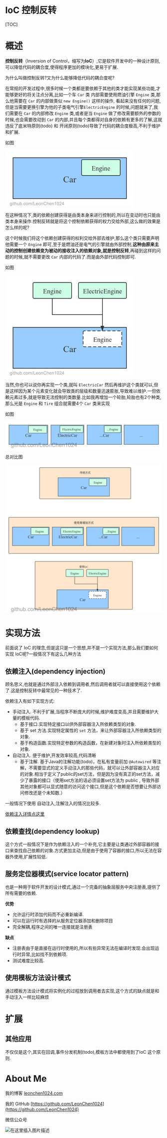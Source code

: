 # IoC 控制反转

[TOC]

# 概述

**控制反转**（Inversion of Control，缩写为**IoC**）,它是软件开发中的一种设计原则,可以降低代码的耦合度,使得程序更加的模块化,更易于扩展.

为什么叫做控制反转?又为什么能够降低代码的耦合度呢?

在常规的开发过程中,很多时候一个类都是要依赖于其他的类才能实现某些功能,才能够更好的将关注点分离,比如一个车 `Car` 类 内部需要使用燃油引擎 `Engine` 类,那么他需要在 `Car` 的内部做类似 `new Engine()` 这样的操作, 看起来没有任何的问题,但是当需要更换引擎为他的子类电气引擎`ElectricEngine` 的时候,问题就来了,我们需要在 `Car` 的内部修改  `Engine`  类,或者是当 `Engine` 做了修改需要额外的参数的时候,也会需要改动到 `Car` 的内部,并且每个类都得对自身的依赖有更多的了解,这就违反了底米特原则(todo) 和 开闭原则(todo)导致了代码的耦合度极高,不利于维护和扩展.

如图

![](res/no-ioc.png)



在这种情况下,类的依赖创建获得是由类本身来进行控制的,所以在变动时也只能由类本身来操作.控制反转就是将这个控制依赖获得的权力交给外部,这么做的效果是怎么样的呢?

这个时候我们将这个依赖创建获得的权利交给外部去维护,那么这个类只需要声明他需要一个 `Engine` 即可,至于是燃油还是电气的引擎就由外部控制,**这种由原来主动的控制创建依赖变为被动的接收注入的依赖对象,就是控制反转**,再碰到这样的问题的时候,就不需要更改 `Car` 内部的代码了.而是由外部代码控制即可.

如图

![](res/ioc.png)

当然,你也可以说你再实现一个类,就叫 `ElectricCar` 然后再维护这个类就可以,但是这样因为某个元素变化就会导致类的层级和数量迅速膨胀,导致难以维护.一但依赖元素过多,就是导致无法控制的类数量.比如我再增加一个轮胎,轮胎也有2个种类,那么光是 `Engine` 和 `Tire` 组合就需要4个 `Car` 类来实现

如图

![](res/multi-class.png)





总对比图

![](res/ioc-compare.png)



# 实现方法

前面说了 IoC 的理念,但是这只是一个思想,并不是一个实现方法,那么我们要如何实现 IoC呢?一般情况下有这么几种方法

## 依赖注入(dependency injection)

顾名思义,也就是通过外部注入依赖到调用者,然后调用者就可以直接使用这个依赖了.这是控制反转中最常见的一种技术了.

依赖注入有如下实现方式:

- 手动注入. 不利于扩展,当程序不断庞大的时候,维护难度变高,并且需要维护大量的模板代码.
  - 基于接口.实现特定接口以供外部容器注入所依赖类型的对象.
  - 基于 set 方法.实现特定属性的 `set` 方法，来让外部容器注入所依赖类型的对象.
  - 基于构造函数.实现特定参数的构造函数，在新建对象时注入所依赖类型的对象.
- 自动注入. 便于维护,开发效率较高,代码清晰
  - 基于注解. 基于Java的注解功能(todo)，在私有变量前加 `@Autowired` 等注解，不需要显式的定义手动注入的那些代码，就可以让外部容器注入对应的对象.相当于定义了public的set方法，但是因为没有真正的set方法，减少了暴露的接口（使用set方法的话必须设置set方法为 public , 导致外部其他对象都可以显式随意的访问这个接口,但是这个依赖是否想要让外部访问修改还是个未知数.）

一般情况下使用 自动注入,注解注入的情况比较多.

[依赖注入详情点这里](https://github.com/LeonChen1024/Excellent-Javaer/blob/master/technique/dependency-injection.md)



## 依赖查找(dependency lookup)

这个方式一般情况下是作为依赖注入的一个补充,它主要是让类通过外部容器的接口来查找自己依赖的对象.方式更加主动,但是由于使用了容器的接口,所以无法在容器外使用,扩展性较低.





## 服务定位器模式(service locator pattern)

也是一种用于软件开发的设计模式,通过一个完备的抽象层服务中央注册表,提供了所有需要的依赖.

**优势**

- 允许运行时添加代码而不必重新编译.
- 可以在运行时有选择的从服务定位器添加和删除项目
- 完全解耦,程序之间的唯一连接就是注册表

**缺点**

- 注册表由于是直接在运行时使用的,所以有些异常无法在编译时发现.会出现运行时异常,比如找不到依赖项.
- 测试难度比较高.



## 使用模板方法设计模式

通过模板方法设计模式将实例化的过程放到调用者去实现,这个方式的缺点就是和手动注入一样比较麻烦









# 扩展

## 其他应用

不仅仅是这个,其实在回调,事件分发机制(todo),模板方法中都使用到了IoC 这个原则.



# About Me

我的博客 [leonchen1024.com](http://leonchen1024.com/)

我的 GitHub [https://github.com/LeonChen1024](https://github.com/LeonChen1024)

微信公众号 

![在这里插入图片描述](https://img-blog.csdnimg.cn/20200313080010845.jpg?x-oss-process=image/watermark,type_ZmFuZ3poZW5naGVpdGk,shadow_10,text_aHR0cHM6Ly9ibG9nLmNzZG4ubmV0L2NoZW5saW5mZW5nNzcyODg1Nzc1,size_16,color_FFFFFF,t_70#pic_center)







